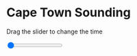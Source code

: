 <h1>Cape Town Sounding</h1>
<p>Drag the slider to change the time</p>

<div class="slidecontainer">
<input oninput='setImage(this)' class="slider" type="range" min="0" max="6" value="0" step="1" />
<img id='img'/>
</div>

<script>
var img = document.getElementById('img');
var img_array = ['/assets/images/skwt/skd_cpt_wrfout_d01_2020-06-19_12:00:00.png',
'/assets/images/skwt/skd_cpt_wrfout_d01_2020-06-19_18:00:00.png',
'/assets/images/skwt/skd_cpt_wrfout_d01_2020-06-20_00:00:00.png',
'/assets/images/skwt/skd_cpt_wrfout_d01_2020-06-20_06:00:00.png',
'/assets/images/skwt/skd_cpt_wrfout_d01_2020-06-20_12:00:00.png',
'/assets/images/skwt/skd_cpt_wrfout_d01_2020-06-20_18:00:00.png',];
function setImage(obj)
{
        var value = obj.value;
        img.src = img_array[value];

}
</script>
